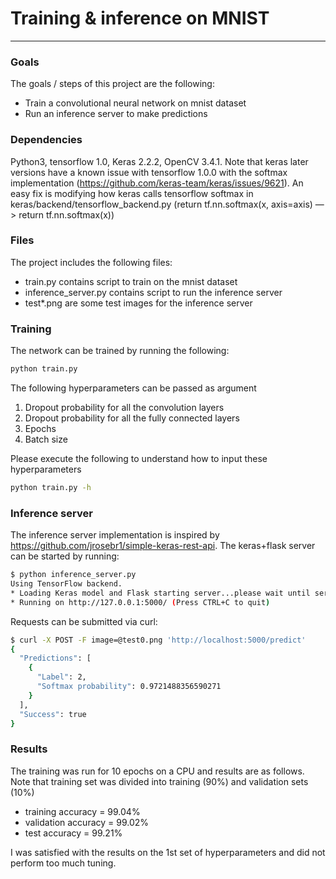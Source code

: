# **Training & inference on MNIST** 

---

### Goals

The goals / steps of this project are the following:
* Train a convolutional neural network on mnist dataset
* Run an inference server to make predictions

### Dependencies
Python3, tensorflow 1.0, Keras 2.2.2, OpenCV 3.4.1.
Note that keras later versions have a known issue with tensorflow 1.0.0 with the softmax implementation (https://github.com/keras-team/keras/issues/9621). An easy fix is modifying how keras calls tensorflow softmax in keras/backend/tensorflow_backend.py (return tf.nn.softmax(x, axis=axis) —> return tf.nn.softmax(x))

### Files

The project includes the following files:
* train.py contains script to train on the mnist dataset
* inference_server.py contains script to run the inference server
* test*.png are some test images for the inference server

### Training
The network can be trained by running the following: 
```sh
python train.py
```
The following hyperparameters can be passed as argument
1. Dropout probability for all the convolution layers
2. Dropout probability for all the fully connected layers
3. Epochs
4. Batch size

Please execute the following to understand how to input these hyperparameters
```sh
python train.py -h
```

### Inference server
The inference server implementation is inspired by https://github.com/jrosebr1/simple-keras-rest-api.
The keras+flask server can be started by running:
```sh
$ python inference_server.py 
Using TensorFlow backend.
* Loading Keras model and Flask starting server...please wait until server has fully started
* Running on http://127.0.0.1:5000/ (Press CTRL+C to quit)
```
Requests can be submitted via curl:
```sh
$ curl -X POST -F image=@test0.png 'http://localhost:5000/predict'
{
  "Predictions": [
    {
      "Label": 2, 
      "Softmax probability": 0.9721488356590271
    }
  ], 
  "Success": true
}
```
### Results
The training was run for 10 epochs on a CPU and results are as follows. Note that training set was divided into training (90%) and validation sets (10%)
* training accuracy = 99.04%
* validation accuracy = 99.02%
* test accuracy = 99.21%

I was satisfied with the results on the 1st set of hyperparameters and did not perform too much tuning.